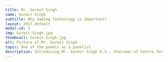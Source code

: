 ```yaml
---
title: Mr. Gurmit Singh 
name: Gurmit-Singh 
subtitle: Why Gaming Technology is Important?
layout: 2017_default
modal-id: 1
img: Gurmit-Singh.jpg
thumbnail: Gurmit-Singh.jpg
alt: Picture of Mr. Gurmit Singh 
topic: One of the panels as a panelist
description: Introducing Mr. Gurmit Singh K.S., Chairman of Centre for Environment, Technology and Development, Malaysia (CETDEM), who will also be joining MSTC 2017 as a panelist.<br><br>Mr. Gurmit Singh is an environmentalist, social activist and engineer. Prior to becoming Chairman of CETDEM, he was the Centre’s founder Executive Director from June 1985 to December 2006. He was appointed as Director of CETDEM’s think tank SUDI in Aug. 2011.<br><br>He is also an Adviser of the Environmental Protection Society, Malaysia, after having served as founder President from 1974 to 1994. He was Regional Coordinator of Climate Action Network, Southeast Asia (CANSEA) for 3 terms until 15th September 2012.<br><br>For his dedicated work, the Malaysian Government awarded Mr. Gurmit the distinguished Langkawi Award in 1993 and the Sustainable Consumer Award in 2008. UN Malaysia gave him its Environmental Sustainability Award in 2013 while MBPJ presented him its Green Leadership award towards the end of that year. In 2015, the Malaysian Green Technology Corporation gave him the Green Catalyst Award. He was also awarded an Honorary M.Sc. from Universiti Putra Malaysia in 2000.<br><br>Mr. Gurmit holds an Electrical Engineering degree from the University of Malaya (1970). He has been a corporate member of the Institution of Engineers Malaysia since 1974. His Memoirs of a Malaysian Eco-Activist was launched on 22 April 2017.
---
```

